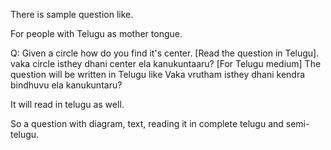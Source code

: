 
There is sample question like.

For people with Telugu as mother tongue.

Q: Given a circle how do you find it's center.
[Read the question in Telugu]. vaka circle isthey dhani center ela kanukuntaaru?
[For Telugu medium] The question will be written in Telugu like 
Vaka vrutham isthey dhani kendra bindhuvu ela kanukuntaru?

It will read in telugu as well. 

So a question with diagram, text, reading it in complete telugu and semi-telugu.
